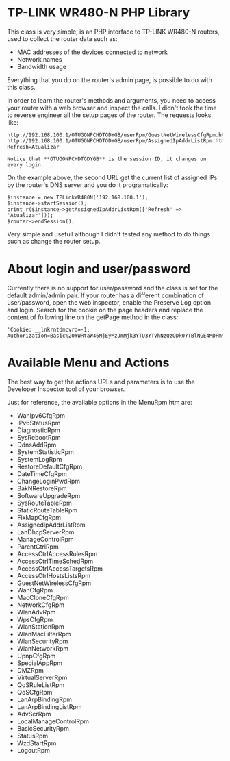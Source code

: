 # TP-LINK WR480-N PHP Library

This class is very simple, is an PHP interface to TP-LINK WR480-N routers,
used to collect the router data such as:

* MAC addresses of the devices connected to network
* Network names
* Bandwidth usage

Everything that you do on the router's admin page, is possible to do with this class.

In order to learn the router's methods and arguments, you need to access your router
with a web browser and inspect the calls. I didn't took the time to reverse engineer
all the setup pages of the router. The requests looks like:

```
http://192.168.100.1/OTUGONPCHDTGDYGB/userRpm/GuestNetWirelessCfgRpm.htm
http://192.168.100.1/OTUGONPCHDTGDYGB/userRpm/AssignedIpAddrListRpm.htm?Refresh=Atualizar

Notice that **OTUGONPCHDTGDYGB** is the session ID, it changes on every login.
```
On the example above, the second URL get the current list of assigned IPs by the router's
DNS server and you do it programatically:

```
$instance = new TPLinkWR480N('192.168.100.1');
$instance->startSession();
print_r($instance->getAssignedIpAddrListRpm(['Refresh' => 'Atualizar']));
$router->endSession();
```

Very simple and usefull although I didn't tested any method to do things such as change the
router setup.


# About login and user/password

Currently there is no support for user/password and the class is set for the default admin/admin
pair. If your router has a different combination of user/password, open the web inspector,
enable the Preserve Log option and login. Search for the cookie on the page headers and replace
the content of following line on the getPage method in the class:

```
'Cookie: __lnkrntdmcvrd=-1; Authorization=Basic%20YWRtaW46MjEyMzJmMjk3YTU3YTVhNzQzODk0YTBlNGE4MDFmYzM%3D'
```


# Available Menu and Actions

The best way to get the actions URLs and parameters is to use the Developer Inspector tool of your browser.

Just for reference, the available options in the MenuRpm.htm are:

* WanIpv6CfgRpm
* IPv6StatusRpm
* DiagnosticRpm
* SysRebootRpm
* DdnsAddRpm
* SystemStatisticRpm
* SystemLogRpm
* RestoreDefaultCfgRpm
* DateTimeCfgRpm
* ChangeLoginPwdRpm
* BakNRestoreRpm
* SoftwareUpgradeRpm
* SysRouteTableRpm
* StaticRouteTableRpm
* FixMapCfgRpm
* AssignedIpAddrListRpm
* LanDhcpServerRpm
* ManageControlRpm
* ParentCtrlRpm
* AccessCtrlAccessRulesRpm
* AccessCtrlTimeSchedRpm
* AccessCtrlAccessTargetsRpm
* AccessCtrlHostsListsRpm
* GuestNetWirelessCfgRpm
* WanCfgRpm
* MacCloneCfgRpm
* NetworkCfgRpm
* WlanAdvRpm
* WpsCfgRpm
* WlanStationRpm
* WlanMacFilterRpm
* WlanSecurityRpm
* WlanNetworkRpm
* UpnpCfgRpm
* SpecialAppRpm
* DMZRpm
* VirtualServerRpm
* QoSRuleListRpm
* QoSCfgRpm
* LanArpBindingRpm
* LanArpBindingListRpm
* AdvScrRpm
* LocalManageControlRpm
* BasicSecurityRpm
* StatusRpm
* WzdStartRpm
* LogoutRpm

